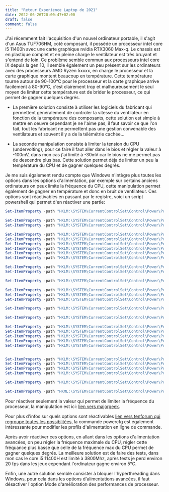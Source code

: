 ```yaml
---
title: "Retour Experience Laptop de 2021"
date: 2022-06-26T20:00:47+02:00
draft: false
comment: false
---
```


J'ai récemment fait l'acquisition d'un nouvel ordinateur portable, il s'agit d'un Asus TUF706HM, coté composant, il possède un processeur intel core i5 11400h avec une carte graphique nvidia RTX3060 Max-q.
Le chassis est en plastique complet et en pleine charge le ventilateur est très bruyant et s'entend de loin. Ce problème semble commun aux processeurs intel core iX depuis la gen 10, il semble également un peu présent sur les ordinateurs avec des processeurs AMD Ryzen 5xxxx, en charge le processeur et la carte graphique montent beaucoup en température. Cette température tourne autour de 90-100°C pour le processeur et la carte graphique arrive facilement à 80-90°C, c'est clairement trop et malheureusement le seul moyen de limiter cette température est de brider le processeur, ce qui permet de gagner quelques degrés.

- La première solution consiste à utiliser les logiciels du fabricant qui permettent généralement de controler la vitesse du ventilateur en fonction de la température des composants, cette solution est simple à mettre en oeuvre cependant je ne l'aime pas, il faut savoir ce que l'on fait, tout les fabricant ne permettent pas une gestion convenable des ventilateurs et souvent il y a de la télémétrie cachée...

- La seconde manipulation consiste à limiter la tension du CPU (undervolting), pour ce faire il faut aller dans le bios et régler la valeur à -100mV, dans mon cas j'ai limité à -30mV car le bios ne me permet pas de descendre plus bas. Cette solution permet déja de limiter un peu la température du CPU et de gagner quelques degrés.

Je me suis également rendu compte que Windows n'intègre plus toutes les options dans les options d'alimentation, par exemple sur certains anciens ordinateurs on peux limite la fréquence du CPU, cette manipulation permet également de gagner en température et donc en bruit de ventilateur. Ces options sont réactivables en passant par le registre, voici un script powershell qui permet d'en réactiver une partie:

```powershell
Set-ItemProperty -path "HKLM:\SYSTEM\CurrentControlSet\Control\Power\PowerSettings\a1841308-3541-4fab-bc81-f71556f20b4a\" -Name "Attributes" -Value "2"

Set-ItemProperty -path "HKLM:\SYSTEM\CurrentControlSet\Control\Power\PowerSettings\8c5e7fda-e8bf-4a96-9a85-a6e23a8c635c\" -Name "Attributes" -Value "2"
Set-ItemProperty -path "HKLM:\SYSTEM\CurrentControlSet\Control\Power\PowerSettings\381b4222-f694-41f0-9685-ff5bb260df2e\" -Name "Attributes" -Value "2"

Set-ItemProperty -path "HKLM:\SYSTEM\CurrentControlSet\Control\Power\PowerSettings\e73a048d-bf27-4f12-9731-8b2076e8891f\637ea02f-bbcb-4015-8e2c-a1c7b9c0b546\" -Name "Attributes" -Value "2"
Set-ItemProperty -path "HKLM:\SYSTEM\CurrentControlSet\Control\Power\PowerSettings\e73a048d-bf27-4f12-9731-8b2076e8891f\d8742dcb-3e6a-4b3c-b3fe-374623cdcf06\" -Name "Attributes" -Value "2"
Set-ItemProperty -path "HKLM:\SYSTEM\CurrentControlSet\Control\Power\PowerSettings\e73a048d-bf27-4f12-9731-8b2076e8891f\5dbb7c9f-38e9-40d2-9749-4f8a0e9f640f\" -Name "Attributes" -Value "2"
Set-ItemProperty -path "HKLM:\SYSTEM\CurrentControlSet\Control\Power\PowerSettings\e73a048d-bf27-4f12-9731-8b2076e8891f\bcded951-187b-4d05-bccc-f7e51960c258\" -Name "Attributes" -Value "2"
Set-ItemProperty -path "HKLM:\SYSTEM\CurrentControlSet\Control\Power\PowerSettings\e73a048d-bf27-4f12-9731-8b2076e8891f\9a66d8d7-4ff7-4ef9-b5a2-5a326ca2a469\" -Name "Attributes" -Value "2"
Set-ItemProperty -path "HKLM:\SYSTEM\CurrentControlSet\Control\Power\PowerSettings\e73a048d-bf27-4f12-9731-8b2076e8891f\8183ba9a-e910-48da-8769-14ae6dc1170a\" -Name "Attributes" -Value "2"

Set-ItemProperty -path "HKLM:\SYSTEM\CurrentControlSet\Control\Power\PowerSettings\4f971e89-eebd-4455-a8de-9e59040e7347\a7066653-8d6c-40a8-910e-a1f54b84c7e5\" -Name "Attributes" -Value "2"
Set-ItemProperty -path "HKLM:\SYSTEM\CurrentControlSet\Control\Power\PowerSettings\0012ee47-9041-4b5d-9b77-535fba8b1442\6738e2c4-e8a5-4a42-b16a-e040e769756e\" -Name "Attributes" -Value "2"

Set-ItemProperty -path "HKLM:\SYSTEM\CurrentControlSet\Control\Power\PowerSettings\5fb4938d-1ee8-4b0f-9a3c-5036b0ab995c\" -Name "Attributes" -Value "2"

Set-ItemProperty -path "HKLM:\SYSTEM\CurrentControlSet\Control\Power\PowerSettings\48672f38-7a9a-4bb2-8bf8-3d85be19de4e\" -Name "Attributes" -Value "2"
Set-ItemProperty -path "HKLM:\SYSTEM\CurrentControlSet\Control\Power\PowerSettings\2e601130-5351-4d9d-8e04-252966bad054\" -Name "Attributes" -Value "2"
Set-ItemProperty -path "HKLM:\SYSTEM\CurrentControlSet\Control\Power\PowerSettings\fea3413e-7e05-4911-9a71-700331f1c294\" -Name "Attributes" -Value "2"

Set-ItemProperty -path "HKLM:\SYSTEM\CurrentControlSet\Control\Power\PowerSettings\501a4d13-42af-4429-9fd1-a8218c268e20\ee12f906-d277-404b-b6da-e5fa1a576df5\" -Name "Attributes" -Value "2"

Set-ItemProperty -path "HKLM:\SYSTEM\CurrentControlSet\Control\Power\PowerSettings\8619b916-e004-4dd8-9b66-dae86f806698\" -Name "Attributes" -Value "2"

Set-ItemProperty -path "HKLM:\SYSTEM\CurrentControlSet\Control\Power\PowerSettings\54533251-82be-4824-96c1-47b60b740d00\75b0ae3f-bce0-45a7-8c89-c9611c25e100\" -Name "Attributes" -Value "2"
Set-ItemProperty -path "HKLM:\SYSTEM\CurrentControlSet\Control\Power\PowerSettings\54533251-82be-4824-96c1-47b60b740d00\bc5038f7-23e0-4960-96da-33abaf5935ec\" -Name "Attributes" -Value "2"
Set-ItemProperty -path "HKLM:\SYSTEM\CurrentControlSet\Control\Power\PowerSettings\54533251-82be-4824-96c1-47b60b740d00\893dee8e-2bef-41e0-89c6-b55d0929964c\" -Name "Attributes" -Value "2"
Set-ItemProperty -path "HKLM:\SYSTEM\CurrentControlSet\Control\Power\PowerSettings\54533251-82be-4824-96c1-47b60b740d00\94d3a615-a899-4ac5-ae2b-e4d8f634367f\" -Name "Attributes" -Value "2"
Set-ItemProperty -path "HKLM:\SYSTEM\CurrentControlSet\Control\Power\PowerSettings\54533251-82be-4824-96c1-47b60b740d00\be337238-0d82-4146-a960-4f3749d470c7\" -Name "Attributes" -Value "2"


Set-ItemProperty -path "HKLM:\SYSTEM\CurrentControlSet\Control\Power\PowerSettings\238c9fa8-0aad-41ed-83f4-97be242c8f20\9d7815a6-7ee4-497e-8888-515a05f02364\" -Name "Attributes" -Value "2"
Set-ItemProperty -path "HKLM:\SYSTEM\CurrentControlSet\Control\Power\PowerSettings\238c9fa8-0aad-41ed-83f4-97be242c8f20\94ac6d29-73ce-41a6-809f-6363ba21b47e\" -Name "Attributes" -Value "2"
Set-ItemProperty -path "HKLM:\SYSTEM\CurrentControlSet\Control\Power\PowerSettings\238c9fa8-0aad-41ed-83f4-97be242c8f20\bd3b718a-0680-4d9d-8ab2-e1d2b4ac806d\" -Name "Attributes" -Value "2"
Set-ItemProperty -path "HKLM:\SYSTEM\CurrentControlSet\Control\Power\PowerSettings\238c9fa8-0aad-41ed-83f4-97be242c8f20\29f6c1db-86da-48c5-9fdb-f2b67b1f44da\" -Name "Attributes" -Value "2"

Set-ItemProperty -path "HKLM:\SYSTEM\CurrentControlSet\Control\Power\PowerSettings\fbd9aa66-9553-4097-ba44-ed6e9d65eab8\3c0bc021-c8a8-4e07-a973-6b14cbcb2b7e\" -Name "Attributes" -Value "2"

Set-ItemProperty -path "HKML:\SYSTEM\CurrentControlSet\Control\Power\PowerSettings\19cbb8fa-5279-450e-9fac-8a3d5fedd0c1\12bbebe6-58d6-4636-95bb-3217ef867c1a\" -Name "Attributes" -value "2"

```

Pour réactiver seulement la valeur qui permet de limiter la fréquence du processeur, la manipulation est ici: [lien vers majorgeek](https://www.majorgeeks.com/content/page/how_to_add_or_remove_maximum_processor_frequency.html).

Pour plus d'infos sur quels options sont réactivables [lien vers tenforum qui regroupe toutes les possiblitées](https://www.tenforums.com/general-support/153908-didnt-meta-advanced-power-options-regfile-exist-one-point.html), la commande powercfg est également intéressante pour modifier les profils d'alimentation en ligne de commande.

Après avoir réactiver ces options, en allant dans les options d'alimentation avancées, on peu régler la fréquence maximale du CPU, régler cette fréquance plus basse que celle de la fréquence max du CPU permet de gagner quelques degrés. La meilleure solution est de faire des tests, dans mon cas le core i5 11400H est limité à 3800Mhz, après tests je perd environ 20 fps dans les jeux cependant l'ordinateur gagne environ 5°C.

Enfin, une autre solution semble consister à bloquer l'hyperthreading dans Windows, pour cela dans les options d'alimentations avancées, il faut désactiver l'option Mode d'amélioration des performances de processeur.
